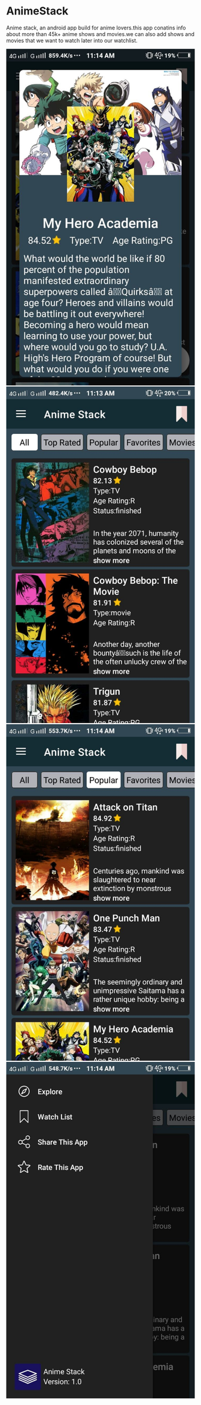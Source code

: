 # AnimeStack
Anime stack, an android app build for anime lovers.this app conatins info about more than 45k+ anime shows and movies.we can also add shows and movies that we want to watch later into our watchlist.


![Alt text](Screenshots/screenshot4.jpg?raw=true "Optional Title") 
![Alt text](Screenshots/screenshot3.jpg?raw=true "Optional Title")
![Alt text](Screenshots/screenshot2.jpg?raw=true "Optional Title")
![Alt text](Screenshots/screenshot1.jpg?raw=true "Optional Title")


